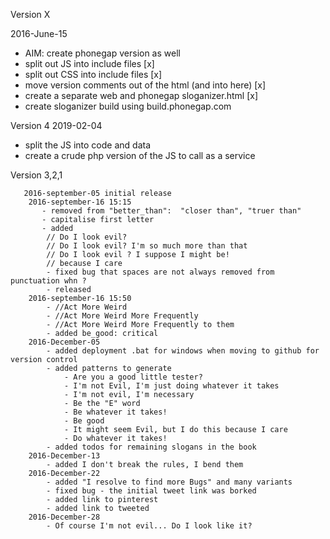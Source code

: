 Version X

2016-June-15

- AIM: create phonegap version as well
- split out JS into include files [x]
- split out CSS into include files [x]
- move version comments out of the html (and into here) [x]
- create a separate web and phonegap sloganizer.html [x]
- create sloganizer build using build.phonegap.com

Version 4 2019-02-04

- split the JS into code and data
- create a crude php version of the JS to call as a service

Version 3,2,1

       2016-september-05 initial release
        2016-september-16 15:15
           - removed from "better_than":  "closer than", "truer than"
           - capitalise first letter
           - added
            // Do I look evil?
            // Do I look evil? I'm so much more than that
            // Do I look evil ? I suppose I might be!
            // because I care
            - fixed bug that spaces are not always removed from punctuation whn ?
            - released
        2016-september-16 15:50
            - //Act More Weird
            - //Act More Weird More Frequently
            - //Act More Weird More Frequently to them
            - added be_good: critical
        2016-December-05
            - added deployment .bat for windows when moving to github for version control
            - added patterns to generate
                - Are you a good little tester?
                - I'm not Evil, I'm just doing whatever it takes
                - I'm not evil, I'm necessary
                - Be the "E" word
                - Be whatever it takes!
                - Be good
                - It might seem Evil, but I do this because I care
                - Do whatever it takes!
            - added todos for remaining slogans in the book
        2016-December-13
            - added I don't break the rules, I bend them
        2016-December-22
            - added "I resolve to find more Bugs" and many variants
            - fixed bug - the initial tweet link was borked
            - added link to pinterest
            - added link to tweeted
        2016-December-28
            - Of course I'm not evil... Do I look like it?